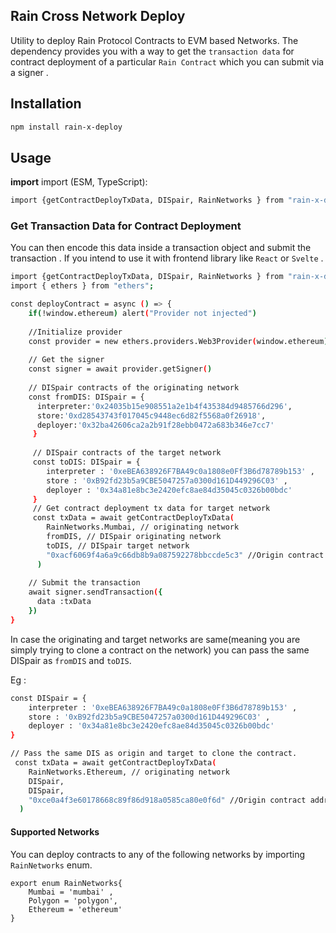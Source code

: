 ## **Rain Cross Network Deploy**
Utility to deploy Rain Protocol Contracts to EVM based Networks. 
The dependency provides you with a way to get the `transaction data` for contract deployment of a particular `Rain Contract` which you can submit via a signer .

## Installation

```sh
npm install rain-x-deploy
```

## Usage
**import**
import (ESM, TypeScript):
```sh
import {getContractDeployTxData, DISpair, RainNetworks } from "rain-x-deploy"
```

### Get Transaction Data for Contract Deployment
You can then encode this data inside a transaction object and submit the transaction .
If you intend to use it with frontend library like `React` or `Svelte` . 
```sh
import {getContractDeployTxData, DISpair, RainNetworks } from "rain-x-deploy"  
import { ethers } from "ethers"; 

const deployContract = async () => {
    if(!window.ethereum) alert("Provider not injected")  
    
    //Initialize provider
    const provider = new ethers.providers.Web3Provider(window.ethereum) 
    
    // Get the signer
    const signer = await provider.getSigner()  
    
    // DISpair contracts of the originating network
    const fromDIS: DISpair = {
      interpreter:'0x24035b15e908551a2e1b4f435384d9485766d296',
      store:'0xd28543743f017045c9448ec6d82f5568a0f26918',
      deployer:'0x32ba42606ca2a2b91f28ebb0472a683b346e7cc7'
     }  
     
     // DISpair contracts of the target network
     const toDIS: DISpair = {
        interpreter : '0xeBEA638926F7BA49c0a1808e0Ff3B6d78789b153' ,
        store : '0xB92fd23b5a9CBE5047257a0300d161D449296C03' , 
        deployer : '0x34a81e8bc3e2420efc8ae84d35045c0326b00bdc'
     } 
     // Get contract deployment tx data for target network
     const txData = await getContractDeployTxData(
        RainNetworks.Mumbai, // originating network
        fromDIS, // DISpair originating network
        toDIS, // DISpair target network
        "0xacf6069f4a6a9c66db8b9a087592278bbccde5c3" //Origin contract address to x-deploy
      )
    
    // Submit the transaction
    await signer.sendTransaction({
      data :txData
    })
}
``` 
In case the originating and target networks are same(meaning you are simply trying to clone a contract on the network) you can pass the same DISpair as `fromDIS` and `toDIS`. 

Eg : 
```sh
const DISpair = {
    interpreter : '0xeBEA638926F7BA49c0a1808e0Ff3B6d78789b153' ,
    store : '0xB92fd23b5a9CBE5047257a0300d161D449296C03' , 
    deployer : '0x34a81e8bc3e2420efc8ae84d35045c0326b00bdc'
} 

// Pass the same DIS as origin and target to clone the contract.
 const txData = await getContractDeployTxData(
    RainNetworks.Ethereum, // originating network
    DISpair, 
    DISpair, 
    "0xce0a4f3e60178668c89f86d918a0585ca80e0f6d" //Origin contract address to x-deploy
  )
```


#### Supported Networks 
You can deploy contracts to any of the following networks by importing `RainNetworks` enum.
```
export enum RainNetworks{
    Mumbai = 'mumbai' ,
    Polygon = 'polygon',
    Ethereum = 'ethereum'
} 
```



